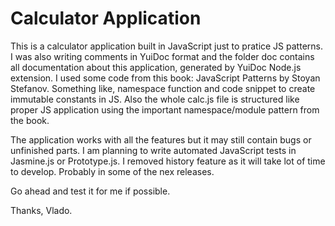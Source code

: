 Calculator Application
=========

This is a calculator application built in JavaScript just to pratice JS patterns. I was also writing comments in YuiDoc format
and the folder doc contains all documentation about this application, generated by YuiDoc Node.js extension.
I used some code from this book: JavaScript Patterns by Stoyan Stefanov. Something like, namespace function and code snippet to 
create immutable constants in JS. Also the whole calc.js file is structured like  proper JS application using
the important namespace/module pattern from the book. 

The application works with all the features but it may still contain bugs or unfinished parts. I am planning to write automated JavaScript tests 
in Jasmine.js or Prototype.js. 
I removed history feature as it will take lot of time to develop. Probably in some of the nex releases. 

Go ahead and test it for me if possible.

Thanks, Vlado.

